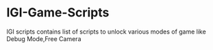 # IGI-Game-Scripts
IGI scripts contains list of scripts to unlock various modes of game like Debug Mode,Free Camera
